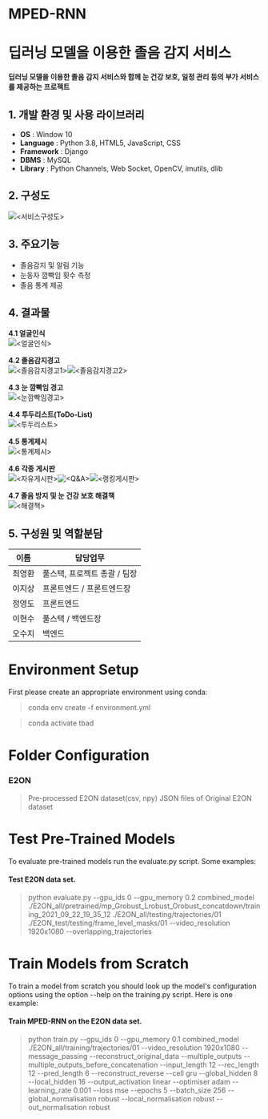 # MPED-RNN


# 딥러닝 모델을 이용한 졸음 감지 서비스
**딥러닝 모델을 이용한 졸음 감지 서비스와 함께 눈 건강 보호, 일정 관리 등의 부가 서비스를 제공하는 프로젝트**

## 1. 개발 환경 및 사용 라이브러리
- **OS** : Window 10
- **Language** : Python 3.8, HTML5, JavaScript, CSS
- **Framework** : Django
- **DBMS** : MySQL
- **Library** : Python Channels, Web Socket, OpenCV, imutils, dlib

## 2. 구성도
![<서비스구성도>](/00_img/서비스구성도.png)   
## 3. 주요기능   
- 졸음감지 및 알림 기능
- 눈동자 깜빡임 횟수 측정
- 졸음 통계 제공

## 4. 결과물
**4.1 얼굴인식**   
![<얼굴인식>](/00_img/1.png)   

**4.2 졸음감지경고**   
![<졸음감지경고1>](/00_img/2.png)![<졸음감지경고2>](/00_img/3.png)   

**4.3 눈 깜빡임 경고**   
![<눈깜빡임경고>](/00_img/4.png)   

**4.4 투두리스트(ToDo-List)**   
![<투두리스트>](/00_img/6.png)   

**4.5 통계제시**   
![<통계제시>](/00_img/5.png)   

**4.6 각종 게시판**   
![<자유게시판>](/00_img/7.png)![<Q&A>](/00_img/8.png)![<랭킹게시판>](/00_img/10.png)  

**4.7 졸음 방지 및 눈 건강 보호 해결책**   
![<해결책>](/00_img/9.png)   
 

## 5. 구성원 및 역할분담

|**이름**|**담당업무**|
|---|---|
|최영환|풀스택, 프로젝트 총괄 / 팀장|
|이지상|프론트엔드 / 프론트엔드장|
|정영도|프론트엔드|
|이현수|풀스택 / 백엔드장|
|오수지|백엔드|




# Environment Setup

First please create an appropriate environment using conda: 

> conda env create -f environment.yml

> conda activate tbad

# Folder Configuration

### E2ON  

> Pre-processed E2ON dataset(csv, npy)
> JSON files of Original E2ON dataset

# Test Pre-Trained Models

To evaluate pre-trained models run the evaluate.py script.
Some examples:

#### Test E2ON data set.

> python evaluate.py --gpu_ids 0 --gpu_memory 0.2 combined_model ./E2ON_all/pretrained/mp_Grobust_Lrobust_Orobust_concatdown/training_2021_09_22_19_35_12 ./E2ON_all/testing/trajectories/01 ./E2ON_test/testing/frame_level_masks/01 --video_resolution 1920x1080 --overlapping_trajectories

# Train Models from Scratch

To train a model from scratch you should look up the model's configuration options using the option --help on the training.py script. Here is one example:

#### Train MPED-RNN on the E2ON data set.

> python train.py --gpu_ids 0 --gpu_memory 0.1 combined_model ./E2ON_all/training/trajectories/01
> --video_resolution 1920x1080 --message_passing --reconstruct_original_data --multiple_outputs --multiple_outputs_before_concatenation --input_length 12
>  --rec_length 12 --pred_length 6 --reconstruct_reverse --cell gru --global_hidden 8 --local_hidden 16 --output_activation linear 
>  --optimiser adam --learning_rate 0.001 --loss mse --epochs 5 --batch_size 256 --global_normalisation robust --local_normalisation robust 
>  --out_normalisation robust
